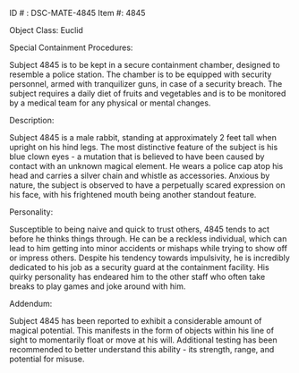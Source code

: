 ID # : DSC-MATE-4845
Item #: 4845

Object Class: Euclid

Special Containment Procedures:

Subject 4845 is to be kept in a secure containment chamber, designed to resemble a police station. The chamber is to be equipped with security personnel, armed with tranquilizer guns, in case of a security breach. The subject requires a daily diet of fruits and vegetables and is to be monitored by a medical team for any physical or mental changes.

Description:

Subject 4845 is a male rabbit, standing at approximately 2 feet tall when upright on his hind legs. The most distinctive feature of the subject is his blue clown eyes - a mutation that is believed to have been caused by contact with an unknown magical element. He wears a police cap atop his head and carries a silver chain and whistle as accessories. Anxious by nature, the subject is observed to have a perpetually scared expression on his face, with his frightened mouth being another standout feature. 

Personality:

Susceptible to being naive and quick to trust others, 4845 tends to act before he thinks things through. He can be a reckless individual, which can lead to him getting into minor accidents or mishaps while trying to show off or impress others. Despite his tendency towards impulsivity, he is incredibly dedicated to his job as a security guard at the containment facility. His quirky personality has endeared him to the other staff who often take breaks to play games and joke around with him.

Addendum:

Subject 4845 has been reported to exhibit a considerable amount of magical potential. This manifests in the form of objects within his line of sight to momentarily float or move at his will. Additional testing has been recommended to better understand this ability - its strength, range, and potential for misuse.